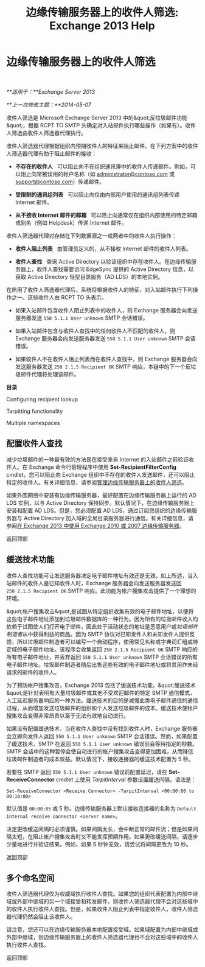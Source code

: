 ﻿---
title: '边缘传输服务器上的收件人筛选: Exchange 2013 Help'
TOCTitle: 边缘传输服务器上的收件人筛选
ms:assetid: 994eefd9-3903-41e6-a882-1e333d6d2d18
ms:mtpsurl: https://technet.microsoft.com/zh-cn/library/Bb123891(v=EXCHG.150)
ms:contentKeyID: 50491128
ms.date: 05/21/2018
mtps_version: v=EXCHG.150
ms.translationtype: MT
---

# 边缘传输服务器上的收件人筛选

 

_**适用于：**Exchange Server 2013_

_**上一次修改主题：**2014-05-07_

收件人筛选是 Microsoft Exchange Server 2013 中的\&quot;反垃圾邮件功能\&quot;，根据 RCPT TO SMTP 头确定对入站邮件执行哪些操作（如果有）。收件人筛选由收件人筛选器代理执行。

收件人筛选器代理根据组织内预期收件人的特征来阻止邮件。在下列方案中的收件人筛选器代理有助于阻止邮件的接收：

  - **不存在的收件人**   可以阻止向不在组织通讯簿中的收件人传递邮件。例如，可以阻止向常被误用的帐户名称（如 administrator@contoso.com 或 support@contoso.com）传递邮件。

  - **受限制的通讯组列表**   可以阻止向仅由内部用户使用的通讯组列表传递 Internet 邮件。

  - **从不接收 Internet 邮件的邮箱**   可以阻止向通常仅在组织内部使用的特定邮箱或别名（例如 Helpdesk）传递 Internet 邮件。

收件人筛选器代理对存储在下列数据源之一或两者中的收件人执行操作：

  - **收件人阻止列表**   由管理员定义的，从不接收 Internet 邮件的收件人列表。

  - **收件人查找**   查询 Active Directory 以验证组织中存在收件人。在边缘传输服务器上，收件人查找需要访问 EdgeSync 提供的 Active Directory 信息，以获取 Active Directory 轻型目录服务（AD LDS）的本地实例。

在启用了收件人筛选器代理后，系统将根据收件人的特征，对入站邮件执行下列操作之一。这些收件人由 RCPT TO 头表示。

  - 如果入站邮件包含收件人阻止列表中的收件人，则 Exchange 服务器会向发送服务器发送 `550 5.1.1 User unknown` SMTP 会话错误。

  - 如果入站邮件包含与收件人查找中的任何收件人不匹配的收件人，则 Exchange 服务器会向发送服务器发送 `550 5.1.1 User unknown` SMTP 会话错误。

  - 如果收件人不在收件人阻止列表而在收件人查找中，则 Exchange 服务器会向发送服务器发送 `250 2.1.5 Recipient OK` SMTP 响应，本链中的下一个反垃圾邮件代理将处理该邮件。

**目录**

Configuring recipient lookup

Tarpitting functionality

Multiple namespaces

## 配置收件人查找

减少垃圾邮件的一种最有效的方法是在接受来自 Internet 的入站邮件之前验证收件人。在 Exchange 命令行管理程序中使用 **Set-RecipientFilterConfig** cmdlet，您可以阻止向 Exchange 组织中不存在的收件人发送邮件，还可以阻止特定的收件人。有关详细信息，请参阅[管理边缘传输服务器上的收件人筛选](manage-recipient-filtering-on-edge-transport-servers-exchange-2013-help.md)。

如果外围网络中安装有边缘传输服务器，最好配置在边缘传输服务器上运行的 AD LDS 实例，以与 Active Directory 保持同步。默认情况下，在边缘传输服务器上安装和配置 AD LDS。但是，您必须配置 AD LDS，通过订阅您组织的边缘传输服务器与 Active Directory 加入域的全局目录服务器进行通信。有关详细信息，请参阅[在 Exchange 2013 中使用 Exchange 2010 或 2007 边缘传输服务器](use-an-exchange-2010-or-2007-edge-transport-server-in-exchange-2013-exchange-2013-help.md)。

返回顶部

## 缓送技术功能

收件人查找功能可让发送服务器决定电子邮件地址有效还是无效。如上所述，当入站邮件的收件人是已知收件人时，Exchange 服务器会向发送服务器发送回 `250 2.1.5 Recipient OK` SMTP 响应。此功能为帐户搜集攻击提供了一个理想的环境。

\&quot;帐户搜集攻击\&quot;是试图从特定组织收集有效的电子邮件地址，以便将这些电子邮件地址添加到垃圾邮件数据库的一种行为。因为所有的垃圾邮件收入均依赖于试图使人们打开电子邮件，因此处于活动状态的地址是恶意用户或*垃圾邮件制造者*从中获得利益的商品。因为 SMTP 协议对已知发件人和未知发件人提供反馈，所以垃圾邮件制造者可以编写一个自动程序，使用常见名称或字典词汇组成特定域的电子邮件地址。该程序会收集返回 `250 2.1.5 Recipient OK` SMTP 响应的所有电子邮件地址，并丢弃返回 `550 5.1.1 User unknown` SMTP 会话错误的所有电子邮件地址。垃圾邮件制造者随后出售这些有效的电子邮件地址或将其用作未经请求的邮件的收件人。

为了预防帐户搜集攻击，Exchange 2013 包括了缓送技术功能。\&quot;缓送技术\&quot;是针对表明有大量垃圾邮件或其他不受欢迎邮件的特定 SMTP 通信模式，人工延迟服务器响应的一种方法。缓送技术的目的是减慢此类电子邮件通信的通信过程，从而增加发送垃圾邮件的组织和个人发送垃圾邮件的成本。缓送技术使帐户搜集攻击变得非常昂贵以至于无法有效地自动进行。

如果没有配置缓送技术，当在收件人查找中没有找到收件人时，Exchange 服务器会立即向发件人返回 `550 5.1.1 User unknown` SMTP 会话错误。然而，如果配置了缓送技术，SMTP 在返回 `550 5.1.1 User unknown` 错误前会等待指定的秒数。SMTP 会话中的这种暂停会使自动进行的帐户搜集攻击变得更加困难，从而降低垃圾邮件制造者的成本效益。默认情况下，接收连接器的缓送技术配置为 5 秒。

若要在 SMTP 返回 `550 5.1.1 User unknown` 错误前配置延迟，请在 **Set-ReceiveConnector** cmdlet 上使用 *TarpitInterval* 参数设置缓送间隔。语法是：

    Set-ReceiveConnector <Receive Connector> -TarpitInterval <00:00:00 to 00:10:00>

默认值是 `00:00:05` 或 5 秒。边缘传输服务器上默认接收连接器的名称为 `Default internal receive connector <server name>`。

决定更改缓送间隔时必须谨慎。如果间隔太长，会中断正常的邮件流；但是如果间隔太短，在阻止帐户搜集攻击时又不能发挥预期作用。如果更改缓送间隔，请逐步少量地进行并验证结果。例如，如果 5 秒钟无效，请尝试将间隔更改为 10 秒。

返回顶部

## 多个命名空间

收件人筛选器代理仅为权威域执行收件人查找。如果您的组织代表配置为内部中继域或外部中继域的另一个域接受和转发邮件，则收件人筛选器代理不会对这些域中的收件人执行收件人查找。但是，如果收件人阻止列表中指定收件人，收件人筛选器代理仍然会阻止该收件人。

请注意，您还可以在边缘传输服务器本地配置接受域。如果域配置为内部中继域或外部中继域，则边缘传输服务器上的收件人筛选器代理也不会对这些域中的收件人执行收件人查找。

返回顶部


